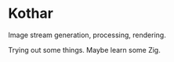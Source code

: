 # Kothar
Image stream generation, processing, rendering.

Trying out some things.
Maybe learn some Zig.
